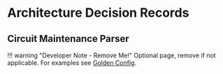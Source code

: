 # Architecture Decision Records

## Circuit Maintenance Parser

!!! warning "Developer Note - Remove Me!"
    Optional page, remove if not applicable.
    For examples see [Golden Config](https://github.com/nautobot/nautobot-app-golden-config/blob/develop/docs/dev/arch_decision.md).

